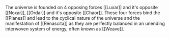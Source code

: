 The universe is founded on 4 opposing forces [[Luxar]] and it's opposite [[Noxar]], [[Ordar]] and it's opposite [[Chaor]]. These four forces bind the [[Planes]] and lead to the cyclical nature of the universe and the manifestation of [[Renascita]] as they are perfectly balanced in an unending interwoven system of energy, often known as [[Weave]].